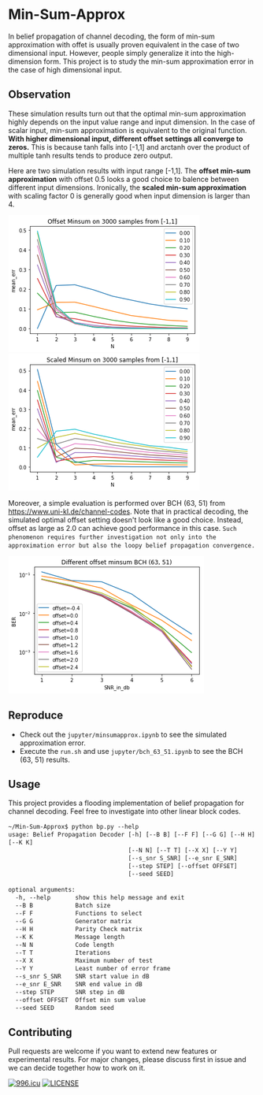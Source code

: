 # Min-Sum-Approx
In belief propagation of channel decoding, the form of min-sum approximation with offet is usually proven equivalent in the case of two dimensional input. However, people simply generalize it into the high-dimension form. This project is to study the min-sum approximation error in the case of high dimensional input. 

## Observation
These simulation results turn out that the optimal min-sum approximation highly depends on the input value range and input dimension. In the case of scalar input, min-sum approximation is equivalent to the original function. **With higher dimensional input, different offset settings all converge to zeros.** This is because tanh falls into [-1,1] and arctanh over the product of multiple tanh results tends to produce zero output. 

Here are two simulation results with input range [-1,1]. The **offset min-sum approximation** with offset 0.5 looks a good choice to balence between different input dimensions. Ironically, the **scaled min-sum approximation** with scaling factor 0 is generally good when input dimension is larger than 4. 

![oms](pics/oms.png)
![sms](pics/sms.png)

Moreover, a simple evaluation is performed over BCH (63, 51) from https://www.uni-kl.de/channel-codes. Note that in practical decoding, the simulated optimal offset setting doesn't look like a good choice. Instead, offset as large as 2.0 can achieve good performance in this case. `Such phenomenon requires further investigation not only into the approximation error but also the loopy belief propagation convergence.`

![bch_63_51](pics/bch_63_51.png)

## Reproduce
* Check out the `jupyter/minsumapprox.ipynb` to see the simulated approximation error. 
* Execute the `run.sh` and use `jupyter/bch_63_51.ipynb` to see the BCH (63, 51) results. 

## Usage
This project provides a flooding implementation of belief propagation for channel decoding. Feel free to investigate into other linear block codes. 
```console
~/Min-Sum-Approx$ python bp.py --help
usage: Belief Propagation Decoder [-h] [--B B] [--F F] [--G G] [--H H] [--K K]
                                  [--N N] [--T T] [--X X] [--Y Y]
                                  [--s_snr S_SNR] [--e_snr E_SNR]
                                  [--step STEP] [--offset OFFSET]
                                  [--seed SEED]

optional arguments:
  -h, --help       show this help message and exit
  --B B            Batch size
  --F F            Functions to select
  --G G            Generator matrix
  --H H            Parity Check matrix
  --K K            Message length
  --N N            Code length
  --T T            Iterations
  --X X            Maximum number of test
  --Y Y            Least number of error frame
  --s_snr S_SNR    SNR start value in dB
  --e_snr E_SNR    SNR end value in dB
  --step STEP      SNR step in dB
  --offset OFFSET  Offset min sum value
  --seed SEED      Random seed
```

## Contributing
Pull requests are welcome if you want to extend new features or experimental results. For major changes, please discuss first in issue and we can decide together how to work on it. 

[![996.icu](https://img.shields.io/badge/link-996.icu-red.svg)](https://996.icu) [![LICENSE](https://img.shields.io/badge/license-Anti%20996-blue.svg)](https://github.com/996icu/996.ICU/blob/master/LICENSE) 

